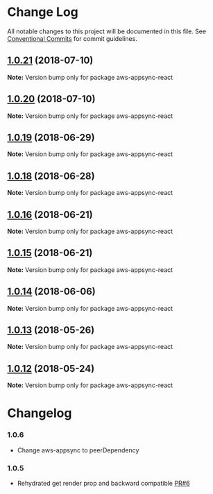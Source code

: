 # Change Log

All notable changes to this project will be documented in this file.
See [Conventional Commits](https://conventionalcommits.org) for commit guidelines.

<a name="1.0.21"></a>
## [1.0.21](https://github.com/awslabs/aws-mobile-appsync-sdk-js/compare/aws-appsync-react@1.0.20...aws-appsync-react@1.0.21) (2018-07-10)




**Note:** Version bump only for package aws-appsync-react

<a name="1.0.20"></a>
## [1.0.20](https://github.com/awslabs/aws-mobile-appsync-sdk-js/compare/aws-appsync-react@1.0.19...aws-appsync-react@1.0.20) (2018-07-10)




**Note:** Version bump only for package aws-appsync-react

<a name="1.0.19"></a>
## [1.0.19](https://github.com/awslabs/aws-mobile-appsync-sdk-js/compare/aws-appsync-react@1.0.18...aws-appsync-react@1.0.19) (2018-06-29)




**Note:** Version bump only for package aws-appsync-react

<a name="1.0.18"></a>
## [1.0.18](https://github.com/awslabs/aws-mobile-appsync-sdk-js/compare/aws-appsync-react@1.0.16...aws-appsync-react@1.0.18) (2018-06-28)




**Note:** Version bump only for package aws-appsync-react

<a name="1.0.16"></a>
## [1.0.16](https://github.com/awslabs/aws-mobile-appsync-sdk-js/compare/aws-appsync-react@1.0.15...aws-appsync-react@1.0.16) (2018-06-21)




**Note:** Version bump only for package aws-appsync-react

<a name="1.0.15"></a>
## [1.0.15](https://github.com/awslabs/aws-mobile-appsync-sdk-js/compare/aws-appsync-react@1.0.14...aws-appsync-react@1.0.15) (2018-06-21)




**Note:** Version bump only for package aws-appsync-react

<a name="1.0.14"></a>
## [1.0.14](https://github.com/awslabs/aws-mobile-appsync-sdk-js/compare/aws-appsync-react@1.0.13...aws-appsync-react@1.0.14) (2018-06-06)




**Note:** Version bump only for package aws-appsync-react

<a name="1.0.13"></a>
## [1.0.13](https://github.com/awslabs/aws-mobile-appsync-sdk-js/compare/aws-appsync-react@1.0.12...aws-appsync-react@1.0.13) (2018-05-26)




**Note:** Version bump only for package aws-appsync-react

<a name="1.0.12"></a>
## [1.0.12](https://github.com/awslabs/aws-mobile-appsync-sdk-js/compare/aws-appsync-react@1.0.11...aws-appsync-react@1.0.12) (2018-05-24)




**Note:** Version bump only for package aws-appsync-react

# Changelog

### 1.0.6
- Change aws-appsync to peerDependency

### 1.0.5
- Rehydrated get render prop and backward compatible [PR#6](https://github.com/awslabs/aws-mobile-appsync-sdk-js/pull/6)

